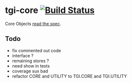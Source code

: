 # tgi-core [![Build Status](https://travis-ci.org/tgicloud/tgi-core.svg?branch=master)](https://travis-ci.org/tgicloud/tgi-core)

Core Objects [read the spec](spec/README.md).

Todo
----
- fix commented out code
- interface ?
- remaining stores ?
- need show in tests
- coverage sux bad
- refactor CORE and UTILITY to TGI.CORE and TGI.UTILITY